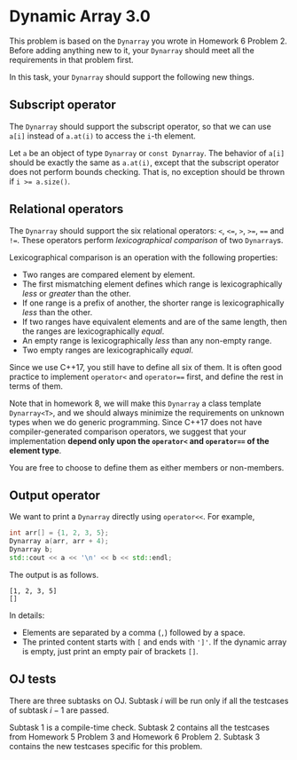 # Dynamic Array 3.0

This problem is based on the `Dynarray` you wrote in Homework 6 Problem 2. Before adding anything new to it, your `Dynarray` should meet all the requirements in that problem first.

In this task, your `Dynarray` should support the following new things.

## Subscript operator

The `Dynarray` should support the subscript operator, so that we can use `a[i]` instead of `a.at(i)` to access the `i`-th element.

Let `a` be an object of type `Dynarray` or `const Dynarray`. The behavior of `a[i]` should be exactly the same as `a.at(i)`, except that the subscript operator does not perform bounds checking. That is, no exception should be thrown if `i >= a.size()`.

## Relational operators

The `Dynarray` should support the six relational operators: `<`, `<=`, `>`, `>=`, `==` and `!=`. These operators perform *lexicographical comparison* of two `Dynarray`s.

Lexicographical comparison is an operation with the following properties:

- Two ranges are compared element by element.
- The first mismatching element defines which range is lexicographically *less* or *greater* than the other.
- If one range is a prefix of another, the shorter range is lexicographically *less* than the other.
- If two ranges have equivalent elements and are of the same length, then the ranges are lexicographically *equal*.
- An empty range is lexicographically *less* than any non-empty range.
- Two empty ranges are lexicographically *equal*.

Since we use C++17, you still have to define all six of them. It is often good practice to implement `operator<` and `operator==` first, and define the rest in terms of them.

Note that in homework 8, we will make this `Dynarray` a class template `Dynarray<T>`, and we should always minimize the requirements on unknown types when we do generic programming. Since C++17 does not have compiler-generated comparison operators, we suggest that your implementation **depend only upon the `operator<` and `operator==` of the element type**.

You are free to choose to define them as either members or non-members.

## Output operator

We want to print a `Dynarray` directly using `operator<<`. For example,

```cpp
int arr[] = {1, 2, 3, 5};
Dynarray a(arr, arr + 4);
Dynarray b;
std::cout << a << '\n' << b << std::endl;
```

The output is as follows.

```
[1, 2, 3, 5]
[]
```

In details:
- Elements are separated by a comma (`,`) followed by a space.
- The printed content starts with `[` and ends with `']'`. If the dynamic array is empty, just print an empty pair of brackets `[]`.

## OJ tests

There are three subtasks on OJ. Subtask $i$ will be run only if all the testcases of subtask $i-1$ are passed.

Subtask 1 is a compile-time check. Subtask 2 contains all the testcases from Homework 5 Problem 3 and Homework 6 Problem 2. Subtask 3 contains the new testcases specific for this problem.